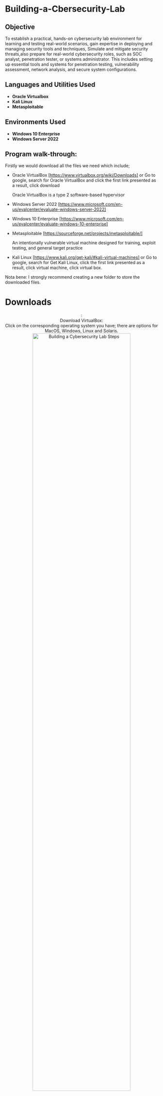# Building-a-Cbersecurity-Lab

## Objective
To establish a practical, hands-on cybersecurity lab environment for learning and testing real-world scenarios, gain expertise in deploying and managing security tools and techniques, Simulate and mitigate security threats,also prepare for real-world cybersecurity roles, such as SOC analyst, penetration tester, or systems administrator. This includes setting up essential tools and systems for penetration testing, vulnerability assessment, network analysis, and secure system configurations.
 
<h2>Languages and Utilities Used</h2>

- <b>Oracle Virtualbox</b> 
- <b>Kali Linux</b>
- <b>Metasploitable</b>

<h2>Environments Used </h2>

- <b>Windows 10 Enterprise</b> 
- <b>Windows Server 2022</b> 

<h2>Program walk-through:</h2>
Firstly we would download all the files we need which include;

- Oracle VirtualBox
[https://www.virtualbox.org/wiki/Downloads] or Go to google, search for Oracle VirtualBox and click the first link presented as a result, click download

  Oracle VirtualBox is a type 2 software-based hypervisor

- Windows Server 2022
[https://www.microsoft.com/en-us/evalcenter/evaluate-windows-server-2022]

- Windows 10 Enterprise
[https://www.microsoft.com/en-us/evalcenter/evaluate-windows-10-enterprise]

- Metasploitable
[https://sourceforge.net/projects/metasploitable/]

  An intentionally vulnerable virtual machine designed for training, exploit testing, and general target practice

- Kali Linux 
[https://www.kali.org/get-kali/#kali-virtual-machines] or Go to google, search for Get Kali Linux, click the first link presented as a result, click virtual machine, click virtual box. 

Nota bene: I strongly recommend creating a new folder to store the downloaded files. 

# Downloads
<p align="center">
 : <br/>
Download VirtualBox: <br/>
 Click on the corresponding operating system you have; there are options for MacOS, Windows, Linux and Solaris.
<img src="https://imgur.com/1w7qPhN.png" height="80%" width="80%" alt="Building a Cybersecurity Lab Steps"/>
<br />
<br />
 Downloaded file:  <br/>
<img src="https://imgur.com/oG77khJ.png" height="80%" width="80%" alt="Building a Cybersecurity Lab Steps"/>
<br />
<br />
Select the ISO download 64-bit edition : <br/>
<img src="https://imgur.com/NhooXIz.png height="80%" width="80%" alt="Building a Cybersecurity Lab Steps"/>
<br />
<br />
Downloaded file:  <br/>
<img src="https://imgur.com/Nv8WwV6.png" height="80%" width="80%" alt="Building a Cybersecurity Lab Steps"/>
<br />
<br />
Dowload Windows 10 Enterprise: Select the ISO file <br/>
<img src="https://imgur.com/i2MDWIB.png" height="80%" width="80%" alt="Building a Cybersecurity Lab Steps"/>
<br />
<br />
Select the corresponding ISO Enterprise download:  <br/>
<img src="https://imgur.com/6zsawvN.png" height="80%" width="80%" alt="Building a Cybersecurity Lab Steps"/>
<br />
<br />
Downloaded file:  <br/>
<img src="https://imgur.com/87n7ILy.png" height="80%" width="80%" alt="Building a Cybersecurity Lab Steps"/>
<br />
<br />
Download Metasploitable (may take some time):  <br/>
<img src="https://imgur.com/FE7MeBz.png" height="80%" width="80%" alt="Building a Cybersecurity Lab Steps"/>
<br />
<br />
Downloaded file:  <br/>
<img src="https://imgur.com/DrlaREc.png" height="80%" width="80%" alt="Building a Cybersecurity Lab Steps"/>
<br />
<br />
Download Kali-Linux and unzip (may take some time):  <br/>
<img src="https://imgur.com/0ihBrGt.png" height="80%" width="80%" alt="Building a Cybersecurity Lab Steps"/>
<br />
<br />
Downloaded file (7 Zip): <br/>
<img src="https://imgur.com/87ER2eJ.png" height="80%" width="80%" alt="Building a Cybersecurity Lab Steps"/>
<br />
<br />
 
 # Setup and Installation
 <p align="center">
 <br/>
 Install and open VirtualBox:  <br/>
<img src="https://imgur.com/pN8fwY0.png" height="80%" width="80%" alt="Building a Cybersecurity Lab Steps"/>
<br />
<br />
Set-up Kali-linux in the virtual environment; Click "Add" in VirtualBox, select the extracted file <br/>
<img src="https://imgur.com/YBWUdi8.png" height="80%" width="80%" alt="Building a Cybersecurity Lab Steps"/>
<img src="https://imgur.com/GLFy3Ad.png" height="80%" width="80%" alt="Building a Cybersecurity Lab Steps"/>
<br />
<br />
Log-in: username: kali, password: kali  <br/>
<img src="https://imgur.com/muQ5CkL.png" height="80%" width="80%" alt="Building a Cybersecurity Lab Steps"/>
<img src="https://imgur.com/6TJOoJS.png" height="80%" width="80%" alt="Building a Cybersecurity Lab Step"/>
<br />
<br />
Setup Windows Server 2022; Click New in VirtualBox, fill name: Windows Server 2022,  add a destination folder, type: Microsoft Windows  the parameters   <br/>
<img src="https://imgur.com/u9mvILb.png" height="80%" width="80%" alt="Building a Cybersecurity Lab Steps"/>
<br />
<br />
For the hardware, we selected 4MB and 1 CPU:  <br/>
<img src="https://i.imgur.com/0rOXxin.png" height="80%" width="80%" alt="Building a Cybersecurity Lab Steps"/>
<br />
<br />
Select the file location, choose VirtualBox Disk Image (VDI) as it can only be used by VirtualBox. Finish setup :  <br/>
<img src="https://i.imgur.com/5PK7F5k.png" height="80%" width="80%" alt="Building a Cybersecurity Lab Steps"/>
<br />
<br />
Open Windows Server 2022 on VirtualBox:  <br/>
<img src="https://imgur.com/gCvUJJy.png" height="80%" width="80%" alt="Building a Cybersecurity Lab Steps"/>
<br />
<br />
 Select the downloaded Windows Server 2022 file when prompted. Click "Mount and Retry Boot"  <br/>
<img src="https://imgur.com/bLFxPla.png" height="80%" width="80%" alt="Building a Cybersecurity Lab Steps"/>
<br />
<br />
 Complete installation and Setup process:  <br/>
<img src="https://i.imgur.com/kXoYssq.png" height="80%" width="80%" alt="Building a Cybersecurity Lab Steps"/>
<br />
<br />
 Windows Server 2022 installation complete:  <br/>
<img src="https://i.imgur.com/470ghIM.png" height="80%" width="80%" alt="Building a Cybersecurity Lab Steps"/>
<img src="https://i.imgur.com/G43rDJ1.png" height="80%" width="80%" alt="Building a Cybersecurity Lab Steps"/>
<br />
<br />




  
Confirm your selection:  <br/>
<img src="https://i.imgur.com/G43rDJ1.png" height="80%" width="80%" alt="Disk Sanitization Steps"/>
<br />
<br />
Wait for process to complete (may take some time):  <br/>
<img src="https://i.imgur.com/JL945Ga.png" height="80%" width="80%" alt="Disk Sanitization Steps"/>
<br />
<br />Wait for process to complete (may take some time):  <br/>
<img src="https://i.imgur.com/JL945Ga.png" height="80%" width="80%" alt="Disk Sanitization Steps"/>
<br />
<br />
Confirm your selection:  <br/>
<img src="https://i.imgur.com/cdFHBiU.png" height="80%" width="80%" alt="Disk Sanitization Steps"/>
<br />
<br />
Wait for process to complete (may take some time):  <br/>
<img src="https://i.imgur.com/JL945Ga.png" height="80%" width="80%" alt="Disk Sanitization Steps"/>
<br />
<br />Sanitization complete:  <br/>
<img src="https://i.imgur.com/K71yaM2.png" height="80%" width="80%" alt="Disk Sanitization Steps"/>
<br />
<br />Observe the wiped disk:  <br/>
<img src="https://i.imgur.com/AeZkvFQ.png" height="80%" width="80%" alt="Disk Sanitization Steps"/>
</p>

<!--
 ```diff
- text in red
+ text in green
! text in orange
# text in gray
@@ text in purple (and bold)@@
```
--!>

